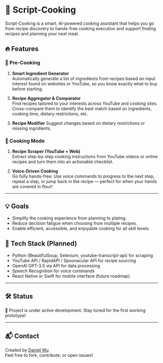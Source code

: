 # 🍳 Script-Cooking

Script-Cooking is a smart, AI-powered cooking assistant that helps you go from recipe discovery to hands-free cooking execution and support finding recipes and planning your next meal. 

## 🔥 Features

### 🥕 Pre-Cooking

1. **Smart Ingredient Generator**  
   Automatically generate a list of ingredients from recipes based on input interest found on websites or YouTube, so you know exactly what to buy before starting.

2. **Recipe Aggregator & Comparator**  
   Find recipes tailored to your interests across YouTube and cooking sites. Cross-compare them to identify the best match based on ingredients, cooking time, dietary restrictions, etc.

3. **Recipe Modifier**
   Suggest changes based on dietary restrictions or missing ingridients.

### 🍳 Cooking Mode

1. **Recipe Scraper (YouTube + Web)**  
   Extract step-by-step cooking instructions from YouTube videos or online recipes and turn them into an actionable checklist.

2. **Voice-Driven Cooking**  
   Go fully hands-free: Use voice commands to progress to the next step, repeat a step, or jump back in the recipe — perfect for when your hands are covered in flour!

---

## 💡 Goals

- Simplify the cooking experience from planning to plating.
- Reduce decision fatigue when choosing from multiple recipes.
- Enable efficient, accessible, and enjoyable cooking for all skill levels.

## 📌 Tech Stack (Planned)

- Python (BeautifulSoup, Selenium, youtube-transcript-api) for scraping  
- YouTube API / RapidAPI / Spoonacular API for recipe sourcing  
- OpenAI GPT-3.5 via API for data processing
- Speech Recognition for voice commands  
- React Native or Swift for mobile interface (future roadmap)

---

## 🛠️ Status

🚧 Project is under active development. Stay tuned for the first working prototype!

---

## 📬 Contact

Created by [Daniel Wu](https://github.com/DanielW21)  
Feel free to fork, contribute, or open issues!

